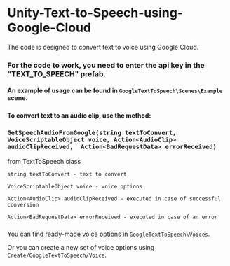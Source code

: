 # Unity-Text-to-Speech-using-Google-Cloud

The code is designed to convert text to voice using Google Cloud.
###

### For the code to work, you need to enter the api key in the "TEXT_TO_SPEECH" prefab.
#### An example of usage can be found in `GoogleTextToSpeech\Scenes\Example` scene.

###
###

#### To convert text to an audio clip, use the method:
### `GetSpeechAudioFromGoogle(string textToConvert, VoiceScriptableObject voice, Action<AudioClip> audioClipReceived,  Action<BadRequestData> errorReceived)`
from TextToSpeech class

`string textToConvert - text to convert`

`VoiceScriptableObject voice - voice options`

`Action<AudioClip> audioClipReceived - executed in case of successful conversion`

`Action<BadRequestData> errorReceived - executed in case of an error`

###
###

You can find ready-made voice options in `GoogleTextToSpeech\Voices`.

Or you can create a new set of voice options using  `Create/GoogleTextToSpeech/Voice`.
